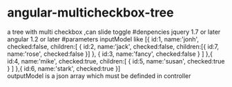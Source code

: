 # angular-multicheckbox-tree
a tree with multi checkbox ,can slide toggle
#denpencies
jquery 1.7 or later<br />
angular 1.2 or later
#parameters
inputModel like
    [{
        id:1,
        name:'jonh',
        checked:false,
        children:[
            {
                id:2,
                name:'jack',
                checked:false,
                children:[{
                    id:7,
                    name:'rose',
                    checked:false
                }]
            },
            {
                id:3,
                name:'fancy',
                checked:false
            }
        ]
    },{
        id:4,
        name:'mike',
        checked:true,
        children:[
            {
                id:5,
                name:'susan',
                checked:true
            }
        ]
    },{
        id:6,
        name:'stark',
        checked:true
    }]<br />
outputModel is a json array which must be definded in controller
